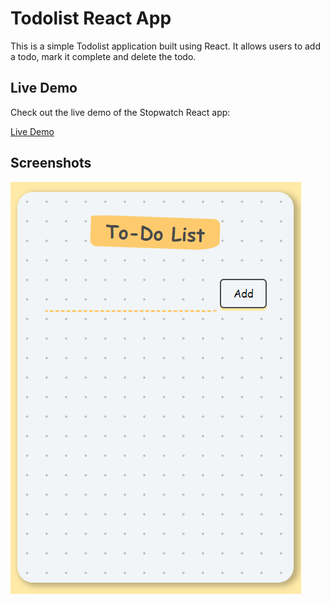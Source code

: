 # Todolist React App

This is a simple Todolist application built using React. It allows users to add a todo, mark it complete and delete the todo.


## Live Demo

Check out the live demo of the Stopwatch React app:

[Live Demo](https://todolist-iota-orcin.vercel.app/)
## Screenshots

![App Screenshot](https://github.com/joydityapaul/todolist/blob/main/public/screenshots/Screenshot%202024-04-10%20032152.png?raw=true)

